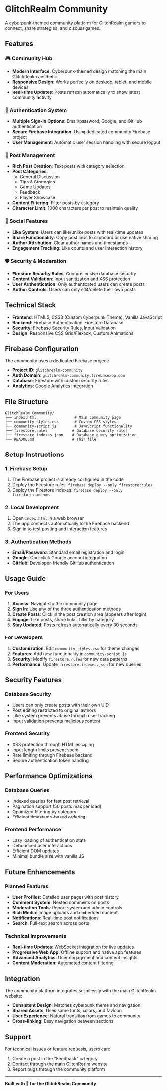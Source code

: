 # GlitchRealm Community

A cyberpunk-themed community platform for GlitchRealm gamers to connect, share strategies, and discuss games.

## Features

### 🎮 **Community Hub**
- **Modern Interface**: Cyberpunk-themed design matching the main GlitchRealm aesthetic
- **Responsive Design**: Works perfectly on desktop, tablet, and mobile devices
- **Real-time Updates**: Posts refresh automatically to show latest community activity

### 🔐 **Authentication System**
- **Multiple Sign-in Options**: Email/password, Google, and GitHub authentication
- **Secure Firebase Integration**: Using dedicated community Firebase project
- **User Management**: Automatic user session handling with secure logout

### 📝 **Post Management**
- **Rich Post Creation**: Text posts with category selection
- **Post Categories**: 
  - General Discussion
  - Tips & Strategies  
  - Game Updates
  - Feedback
  - Player Showcase
- **Content Filtering**: Filter posts by category
- **Character Limit**: 1000 characters per post to maintain quality

### 💬 **Social Features**
- **Like System**: Users can like/unlike posts with real-time updates
- **Share Functionality**: Copy post links to clipboard or use native sharing
- **Author Attribution**: Clear author names and timestamps
- **Engagement Tracking**: Like counts and user interaction history

### 🛡️ **Security & Moderation**
- **Firestore Security Rules**: Comprehensive database security
- **Content Validation**: Input sanitization and XSS protection
- **User Authentication**: Only authenticated users can create posts
- **Author Controls**: Users can only edit/delete their own posts

## Technical Stack

- **Frontend**: HTML5, CSS3 (Custom Cyberpunk Theme), Vanilla JavaScript
- **Backend**: Firebase Authentication, Firestore Database
- **Security**: Firebase Security Rules, Input Validation
- **Design**: Responsive CSS Grid/Flexbox, Custom Animations

## Firebase Configuration

The community uses a dedicated Firebase project:
- **Project ID**: `glitchrealm-community`
- **Auth Domain**: `glitchrealm-community.firebaseapp.com`
- **Database**: Firestore with custom security rules
- **Analytics**: Google Analytics integration

## File Structure

```
GlitchRealm Community/
├── index.html                 # Main community page
├── community-styles.css       # Custom CSS styles
├── community-script.js        # JavaScript functionality
├── firestore.rules           # Database security rules
├── firestore.indexes.json    # Database query optimization
└── README.md                 # This file
```

## Setup Instructions

### 1. Firebase Setup
1. The Firebase project is already configured in the code
2. Deploy the Firestore rules: `firebase deploy --only firestore:rules`
3. Deploy the Firestore indexes: `firebase deploy --only firestore:indexes`

### 2. Local Development
1. Open `index.html` in a web browser
2. The app connects automatically to the Firebase backend
3. Sign in to test posting and interaction features

### 3. Authentication Methods
- **Email/Password**: Standard email registration and login
- **Google**: One-click Google account integration
- **GitHub**: Developer-friendly GitHub authentication

## Usage Guide

### For Users
1. **Access**: Navigate to the community page
2. **Sign In**: Use any of the three authentication methods
3. **Create Posts**: Click in the post creation area (appears after login)
4. **Engage**: Like posts, share links, filter by category
5. **Stay Updated**: Posts refresh automatically every 30 seconds

### For Developers
1. **Customization**: Edit `community-styles.css` for theme changes
2. **Features**: Add new functionality in `community-script.js`
3. **Security**: Modify `firestore.rules` for new data patterns
4. **Performance**: Update `firestore.indexes.json` for new queries

## Security Features

### Database Security
- Users can only create posts with their own UID
- Post editing restricted to original authors
- Like system prevents abuse through user tracking
- Input validation prevents malicious content

### Frontend Security
- XSS protection through HTML escaping
- Input length limits prevent spam
- Rate limiting through Firebase backend
- Secure authentication token handling

## Performance Optimizations

### Database Queries
- Indexed queries for fast post retrieval
- Pagination support (50 posts max per load)
- Optimized filtering by category
- Efficient timestamp-based ordering

### Frontend Performance
- Lazy loading of authentication state
- Debounced user interactions
- Efficient DOM updates
- Minimal bundle size with vanilla JS

## Future Enhancements

### Planned Features
- **User Profiles**: Detailed user pages with post history
- **Comment System**: Nested comments on posts
- **Moderation Tools**: Report system and admin controls
- **Rich Media**: Image uploads and embedded content
- **Notifications**: Real-time post notifications
- **Search**: Full-text search across posts

### Technical Improvements
- **Real-time Updates**: WebSocket integration for live updates
- **Progressive Web App**: Offline support and native app features
- **Advanced Analytics**: User engagement and content insights
- **Content Moderation**: Automated content filtering

## Integration

The community platform integrates seamlessly with the main GlitchRealm website:
- **Consistent Design**: Matches cyberpunk theme and navigation
- **Shared Assets**: Uses same fonts, colors, and favicon
- **User Experience**: Natural transition from games to community
- **Cross-linking**: Easy navigation between sections

## Support

For technical issues or feature requests, users can:
1. Create a post in the "Feedback" category
2. Contact through the main GlitchRealm website
3. Report bugs through the community platform

---

**Built with 💚 for the GlitchRealm Community**
